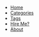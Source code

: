 <div id="nav">
	<ul>
		<li><a class="current home" href="/">Home</a></li>
		<li><a href="/categories/">Categories</a></li>
		<li><a href="/tags/">Tags</a></li>
		<li><a href="/hire-me/">Hire Me?</a></li>
		<li><a href="/about/">About</a></li>
	</ul>
</div><!-- end: #nav -->